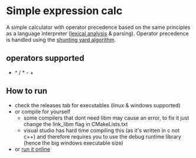 # Simple expression calc

A simple calculator with operator precedence based on the same principles as a language interpreter ([lexical analysis](https://en.wikipedia.org/wiki/Lexical_analysis) & parsing). Operator precedence is handled using the [shunting yard algorithm](https://en.wikipedia.org/wiki/Shunting-yard_algorithm).

## operators supported
* ^ / * - +

## How to run
* check the releases tab for executables (linux & windows supported)
* or compile for yourself 
    * some compilers that dont need libm may cause an error, to fix it just change the link_libm flag in CMakeLists.txt
    * visual studio has hard time compiling this (as it's written in c not c++) and therefore requires you to use the debug runtime library (hence the big windows executable size)
* or [run it online](https://repl.it/repls/exprcalc)